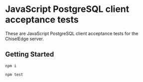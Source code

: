 # JavaScript PostgreSQL client acceptance tests

These are JavaScript PostgreSQL client acceptance tests for the ChiselEdge server.

## Getting Started

```console
npm i
```

```console
npm test
```
